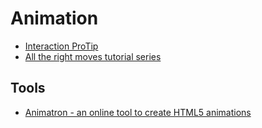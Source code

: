 # Animation

* [Interaction ProTip](http://aerotwist.com/tutorials/)
* [All the right moves tutorial series](https://vimeo.com/channels/alltherightmoves/)

## Tools

* [Animatron - an online tool to create HTML5 animations](http://animatron.com/)